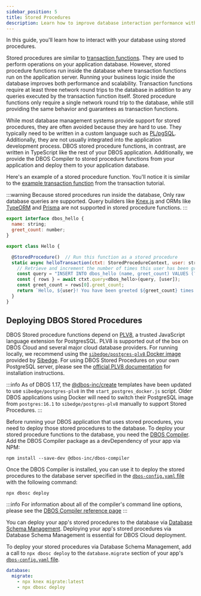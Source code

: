 ```yaml
---
sidebar_position: 5
title: Stored Procedures
description: Learn how to improve database interaction performance with Stored Procedures
---
```


In this guide, you'll learn how to interact with your database using stored procedures.

Stored procedures are similar to [transaction functions](./transaction-tutorial.md). 
They are used to perform operations on your application database.
However, stored procedure functions run inside the database where transaction functions run on the application server. 
Running your business logic inside the database improves both performance and scalability. 
Transaction functions require at least three network round trips to the database in addition to any queries executed by the transaction function itself.
Stored procedure functions only require a single network round trip to the database, while still providing the same behavior and guarantees as transaction functions.

While most database management systems provide support for stored procedures, they are often avoided because they are hard to use.
They typically need to be written in a custom language such as [PL/pgSQL](https://www.postgresql.org/docs/current/plpgsql.html).
Additionally, they are not usually integrated into the application development process.
DBOS stored procedure functions, in contrast, are written in TypeScript like the rest of your DBOS application.
Additionally, we provide the DBOS Compiler to stored procedure functions from your application and deploy them to your application database.

Here's an example of a stored procedure function.
You'll notice it is similar to the [example transaction function](./transaction-tutorial.md) from the transaction tutorial. 


:::warning
Because stored procedures run inside the database, Only raw database queries are supported. 
Query builders like [Knex.js](https://knexjs.org/) and ORMs like [TypeORM](./using-typeorm.md) and [Prisma](./using-prisma.md) are not supported in stored procedure functions.
:::

```javascript
export interface dbos_hello {
  name: string;
  greet_count: number;
}

export class Hello {

  @StoredProcedure()  // Run this function as a stored procedure
  static async helloTransaction(ctxt: StoredProcedureContext, user: string) {
    // Retrieve and increment the number of times this user has been greeted.
    const query = "INSERT INTO dbos_hello (name, greet_count) VALUES (?, 1) ON CONFLICT (name) DO UPDATE SET greet_count = dbos_hello.greet_count + 1 RETURNING greet_count;"
    const { rows } = await ctxt.query<dbos_hello>(query, [user]);
    const greet_count = rows[0].greet_count;
    return `Hello, ${user}! You have been greeted ${greet_count} times.\n`;
  }
}
```

## Deploying DBOS Stored Procedures

DBOS Stored procedure functions depend on [PLV8](https://plv8.github.io/), a trusted JavaScript language extension for PostgresSQL. 
PLV8 is supported out of the box on DBOS Cloud and several major cloud database providers.
For running locally, we recommend using the [`sibedge/postgres-plv8` Docker image](https://plv8.com) provided by [Sibedge](https://sibedge.com/).
For using DBOS Stored Procedures on your own PostgreSQL server, please see the [official PLV8 documentation](https://plv8.github.io/#building) for installation instructions.

:::info
As of DBOS 1.17, the [@dbos-inc/create](../api-reference/cli#npx-dbos-inccreate) templates have been updated to use `sibedge/postgres-plv8` in the `start_postgres_docker.js` script.
Older DBOS applications using Docker will need to switch their PostgreSQL image from `postgres:16.1` to `sibedge/postgres-plv8` manually to support Stored Procedures.
:::

Before running your DBOS application that uses stored procedures, you need to deploy those stored procedures to the database.
To deploy your stored procedure functions to the database, you need the [DBOS Compiler](../api-reference/dbos-compiler.md). 
Add the DBOS Compiler package as a devDependency of your app via NPM:

```
npm install --save-dev @dbos-inc/dbos-compiler
```

Once the DBOS Compiler is installed, you can use it to deploy the stored procedures to the database server specified 
in the [`dbos-config.yaml` file](../api-reference/configuration.md) with the following command:

```
npx dbosc deploy
```

:::info
For information about all of the compiler's command line options, please see the [DBOS Compiler reference page](../api-reference/dbos-compiler.md)
:::

You can deploy your app's stored procedures to the database via [Database Schema Management](../cloud-tutorials/database-management.md#database-schema-management). 
Deploying your app's stored procedures via Database Schema Management is essential for DBOS Cloud deployment.

To deploy your stored procedures via Database Schema Management, add a call to `npx dbosc deploy` to the `database.migrate` section of your app's [`dbos-config.yaml` file](../api-reference/configuration.md).

```yaml
database:
  migrate:
    - npx knex migrate:latest
    - npx dbosc deploy
```


